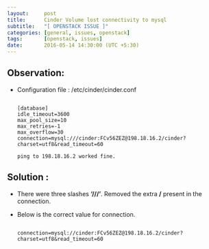 ```yaml
---
layout:     post
title:      Cinder Volume lost connectivity to mysql
subtitle:   "[ OPENSTACK ISSUE ]"
categories: [general, issues, openstack]
tags:       [openstack, issues]
date:       2016-05-14 14:30:00 (UTC +5:30)
---
```


## Observation:

- Configuration file : /etc/cinder/cinder.conf

  ```
  
  [database]
  idle_timeout=3600
  max_pool_size=10
  max_retries=-1
  max_overflow=30
  connection=mysql:///cinder:FCv56ZEZ@198.18.16.2/cinder?charset=utf8&read_timeout=60

  ping to 198.18.16.2 worked fine.
  
  ```

## Solution :

- There were three slashes **‘///’**. Removed the extra **/** present in the connection.
- Below is the correct value for connection.
  
  ```
  
  connection=mysql://cinder:FCv56ZEZ@198.18.16.2/cinder?charset=utf8&read_timeout=60
  
  ```
